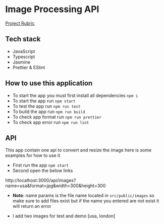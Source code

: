 # Image Processing API


[Project Rubric](https://review.udacity.com/#!/rubrics/3005/view)


## Tech stack

* JavaScript
* Typescript
* Jasmine
* Prettier & ESlint


## How to use this application

* To start the app you must first install all dependencies `npm i`
* To start the app run `npm start`
* To test the app run `npm run test`
* To build the app run `npm run build`
* To check app format run `npm run prettier`
* To check app error run `npm run lint`

## API 

This app contain one api to convert and resize the image here is some examples for how to use it

* First run the app `npm start`
* Second open the below links

http://localhost:3000/api/images?name=usa&format=jpg&width=300&height=300

* **Note**: name params is the file name located in `src/public/images` so make sure to add files exist but if the name you entered are not exist it will return an error


* I add two images for test and demo [usa, london]










